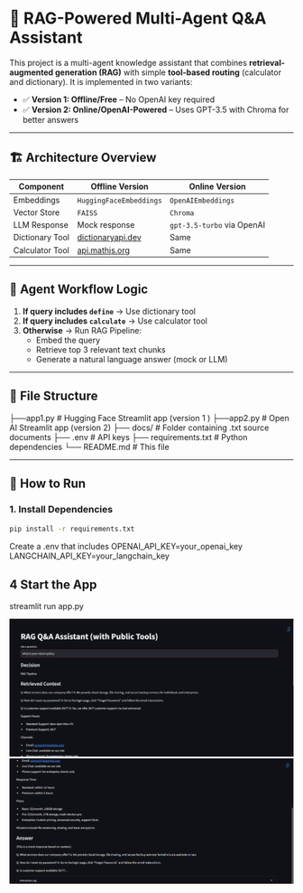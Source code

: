 # 🧠 RAG-Powered Multi-Agent Q&A Assistant

This project is a multi-agent knowledge assistant that combines **retrieval-augmented generation (RAG)** with simple **tool-based routing** (calculator and dictionary). It is implemented in two variants:

- ✅ **Version 1: Offline/Free** – No OpenAI key required
- ✅ **Version 2: Online/OpenAI-Powered** – Uses GPT-3.5 with Chroma for better answers

---

## 🏗️ Architecture Overview

| Component       | Offline Version                                | Online Version             |
| --------------- | ---------------------------------------------- | -------------------------- |
| Embeddings      | `HuggingFaceEmbeddings`                        | `OpenAIEmbeddings`         |
| Vector Store    | `FAISS`                                        | `Chroma`                   |
| LLM Response    | Mock response                                  | `gpt-3.5-turbo` via OpenAI |
| Dictionary Tool | [dictionaryapi.dev](https://dictionaryapi.dev) | Same                       |
| Calculator Tool | [api.mathjs.org](https://api.mathjs.org)       | Same                       |

---

## 🧠 Agent Workflow Logic

1. **If query includes `define`** → Use dictionary tool
2. **If query includes `calculate`** → Use calculator tool
3. **Otherwise** → Run RAG Pipeline:
   - Embed the query
   - Retrieve top 3 relevant text chunks
   - Generate a natural language answer (mock or LLM)

---

## 📁 File Structure

├──app1.py # Hugging Face Streamlit app (version 1 )
├──app2.py # Open AI Streamlit app (version 2)
├── docs/ # Folder containing .txt source documents
├── .env # API keys
├── requirements.txt # Python dependencies
└── README.md # This file

---

## 🚀 How to Run

### 1. Install Dependencies

```bash
pip install -r requirements.txt
```

Create a .env that includes
OPENAI_API_KEY=your_openai_key
LANGCHAIN_API_KEY=your_langchain_key

## 4 Start the App

streamlit run app.py

![alt text](image.png)
![alt text](image-1.png)
